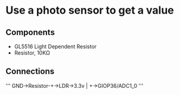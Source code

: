 # Use a photo sensor to get a value

## Components
* GL5516 Light Dependent Resistor
* Resistor, 10KΩ

## Connections

'''
GND->Resistor-+->LDR->3.3v
              |
              +->GIOP36/ADC1_0
'''